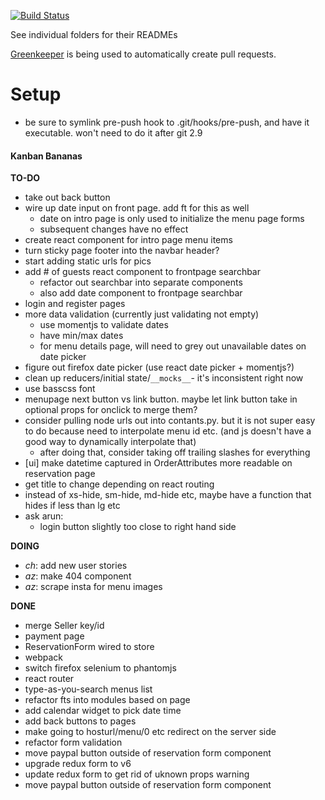[![Build Status](https://travis-ci.org/conradho/examplejs.svg?branch=master)](https://travis-ci.org/conradho/examplejs)

See individual folders for their READMEs


[Greenkeeper](https://greenkeeper.io/) is being used to automatically create pull requests.

# Setup
- be sure to symlink pre-push hook to .git/hooks/pre-push, and have it executable. won't need to do it after git 2.9


#### Kanban Bananas
**TO-DO**
- take out back button
- wire up date input on front page. add ft for this as well
     - date on intro page is only used to initialize the menu page forms
     - subsequent changes have no effect
- create react component for intro page menu items
- turn sticky page footer into the navbar header?
- start adding static urls for pics
- add # of guests react component to frontpage searchbar
     - refactor out searchbar into separate components
     - also add date component to frontpage searchbar
- login and register pages
- more data validation (currently just validating not empty)
    - use momentjs to validate dates
    - have min/max dates
    - for menu details page, will need to grey out unavailable dates on date picker
- figure out firefox date picker (use react date picker + momentjs?)
- clean up reducers/initial state/`__mocks__`- it's inconsistent right now
- use basscss font
- menupage next button vs link button. maybe let link button take in optional props for onclick to merge them?
- consider pulling node urls out into contants.py. but it is not super easy to do because need to interpolate menu id etc. (and js doesn't have a good way to dynamically interpolate that)
    - after doing that, consider taking off trailing slashes for everything
- [ui] make datetime captured in OrderAttributes more readable on reservation page
- get title to change depending on react routing
- instead of xs-hide, sm-hide, md-hide etc, maybe have a function that hides if less than lg etc
- ask arun:
    - login button slightly too close to right hand side


**DOING**
- _ch_: add new user stories
- _az_: make 404 component
- _az_: scrape insta for menu images


**DONE**
- merge Seller key/id  
- payment page
- ReservationForm wired to store 
- webpack
- switch firefox selenium to phantomjs
- react router
- type-as-you-search menus list
- refactor fts into modules based on page
- add calendar widget to pick date time
- add back buttons to pages
- make going to hosturl/menu/0 etc redirect on the server side
- refactor form validation
- move paypal button outside of reservation form component
- upgrade redux form to v6
- update redux form to get rid of uknown props warning
- move paypal button outside of reservation form component
